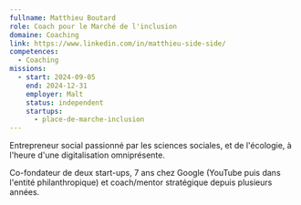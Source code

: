 ```yaml
---
fullname: Matthieu Boutard
role: Coach pour le Marché de l'inclusion
domaine: Coaching
link: https://www.linkedin.com/in/matthieu-side-side/
competences:
  - Coaching
missions:
  - start: 2024-09-05
    end: 2024-12-31
    employer: Malt
    status: independent
    startups:
      - place-de-marche-inclusion
---
```

Entrepreneur social passionné par les sciences sociales, et de l'écologie, à l'heure d'une digitalisation omniprésente.

Co-fondateur de deux start-ups, 7 ans chez Google (YouTube puis dans l'entité philanthropique) et coach/mentor stratégique depuis plusieurs années.